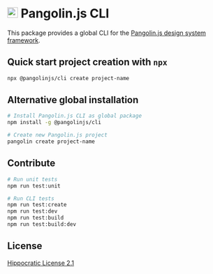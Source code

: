 # <img alt="" src="https://cdn.jsdelivr.net/gh/pangolinjs/brand/icon/icon.svg" width="24"> Pangolin.js CLI

This package provides a global CLI for the [Pangolin.js design system framework](https://pangolinjs.org).

## Quick start project creation with `npx`

```bash
npx @pangolinjs/cli create project-name
```

## Alternative global installation

```bash
# Install Pangolin.js CLI as global package
npm install -g @pangolinjs/cli

# Create new Pangolin.js project
pangolin create project-name
```

## Contribute

```bash
# Run unit tests
npm run test:unit

# Run CLI tests
npm run test:create
npm run test:dev
npm run test:build
npm run test:build:dev
```

## License

[Hippocratic License 2.1](https://firstdonoharm.dev)
